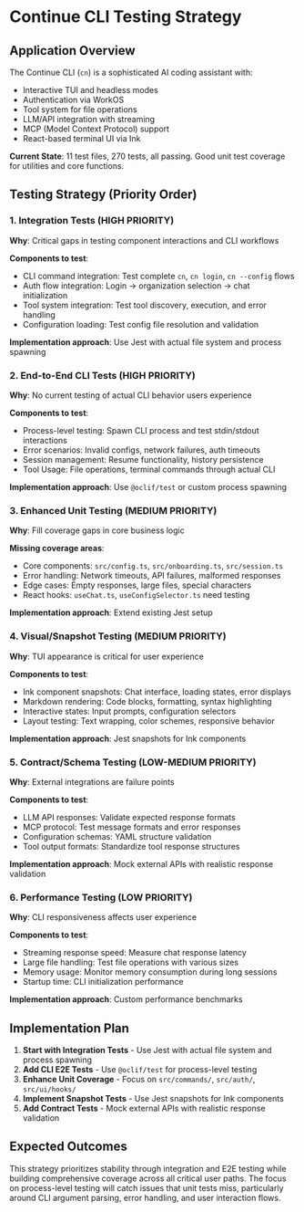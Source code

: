 # Continue CLI Testing Strategy

## Application Overview

The Continue CLI (`cn`) is a sophisticated AI coding assistant with:

- Interactive TUI and headless modes
- Authentication via WorkOS
- Tool system for file operations
- LLM/API integration with streaming
- MCP (Model Context Protocol) support
- React-based terminal UI via Ink

**Current State**: 11 test files, 270 tests, all passing. Good unit test coverage for utilities and core functions.

## Testing Strategy (Priority Order)

### 1. Integration Tests (HIGH PRIORITY)

**Why**: Critical gaps in testing component interactions and CLI workflows

**Components to test**:

- CLI command integration: Test complete `cn`, `cn login`, `cn --config` flows
- Auth flow integration: Login → organization selection → chat initialization
- Tool system integration: Test tool discovery, execution, and error handling
- Configuration loading: Test config file resolution and validation

**Implementation approach**: Use Jest with actual file system and process spawning

### 2. End-to-End CLI Tests (HIGH PRIORITY)

**Why**: No current testing of actual CLI behavior users experience

**Components to test**:

- Process-level testing: Spawn CLI process and test stdin/stdout interactions
- Error scenarios: Invalid configs, network failures, auth timeouts
- Session management: Resume functionality, history persistence
- Tool Usage: File operations, terminal commands through actual CLI

**Implementation approach**: Use `@oclif/test` or custom process spawning

### 3. Enhanced Unit Testing (MEDIUM PRIORITY)

**Why**: Fill coverage gaps in core business logic

**Missing coverage areas**:

- Core components: `src/config.ts`, `src/onboarding.ts`, `src/session.ts`
- Error handling: Network timeouts, API failures, malformed responses
- Edge cases: Empty responses, large files, special characters
- React hooks: `useChat.ts`, `useConfigSelector.ts` need testing

**Implementation approach**: Extend existing Jest setup

### 4. Visual/Snapshot Testing (MEDIUM PRIORITY)

**Why**: TUI appearance is critical for user experience

**Components to test**:

- Ink component snapshots: Chat interface, loading states, error displays
- Markdown rendering: Code blocks, formatting, syntax highlighting
- Interactive states: Input prompts, configuration selectors
- Layout testing: Text wrapping, color schemes, responsive behavior

**Implementation approach**: Jest snapshots for Ink components

### 5. Contract/Schema Testing (LOW-MEDIUM PRIORITY)

**Why**: External integrations are failure points

**Components to test**:

- LLM API responses: Validate expected response formats
- MCP protocol: Test message formats and error responses
- Configuration schemas: YAML structure validation
- Tool output formats: Standardize tool response structures

**Implementation approach**: Mock external APIs with realistic response validation

### 6. Performance Testing (LOW PRIORITY)

**Why**: CLI responsiveness affects user experience

**Components to test**:

- Streaming response speed: Measure chat response latency
- Large file handling: Test file operations with various sizes
- Memory usage: Monitor memory consumption during long sessions
- Startup time: CLI initialization performance

**Implementation approach**: Custom performance benchmarks

## Implementation Plan

1. **Start with Integration Tests** - Use Jest with actual file system and process spawning
2. **Add CLI E2E Tests** - Use `@oclif/test` for process-level testing
3. **Enhance Unit Coverage** - Focus on `src/commands/`, `src/auth/`, `src/ui/hooks/`
4. **Implement Snapshot Tests** - Use Jest snapshots for Ink components
5. **Add Contract Tests** - Mock external APIs with realistic response validation

## Expected Outcomes

This strategy prioritizes stability through integration and E2E testing while building comprehensive coverage across all critical user paths. The focus on process-level testing will catch issues that unit tests miss, particularly around CLI argument parsing, error handling, and user interaction flows.
